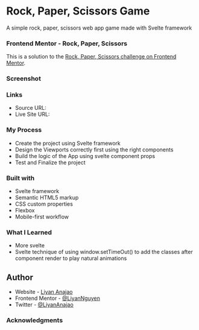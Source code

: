 # Rock, Paper, Scissors Game 
A simple rock, paper, scissors web app game made with Svelte framework

### Frontend Mentor - Rock, Paper, Scissors
This is a solution to the [Rock, Paper, Scissors challenge on Frontend Mentor](https://www.frontendmentor.io/challenges/rock-paper-scissors-game-pTgwgvgH).
### Screenshot

### Links
- Source URL: 
- Live Site URL: 

### My Process
- Create the project using Svelte framework
- Design the Viewports correctly first using the right components
- Build the logic of the App using svelte component props
- Test and Finalize the project

### Built with
- Svelte framework
- Semantic HTML5 markup
- CSS custom properties
- Flexbox
- Mobile-first workflow

### What I Learned
- More svelte
- Svelte technique of using window.setTimeOut() to add the classes after component render to play natural animations

## Author
- Website - [Liyan Anajao](https://liyannguyen.github.io/Portfolio)
- Frontend Mentor - [@LiyanNguyen](https://frontendmentor.io/profile/LiyanNguyen)
- Twitter - [@LiyanAnajao](https://twitter.com/LiyanAnajao)

### Acknowledgments

